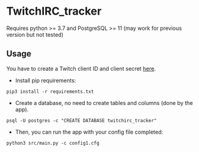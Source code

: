 # TwitchIRC_tracker


Requires python >= 3.7 and PostgreSQL >= 11 (may work for previous version but not tested)

## Usage

You have to create a Twitch client ID and client secret [here](https://dev.twitch.tv/dashboard/apps/create).
 
 * Install pip requirements:
```
pip3 install -r requirements.txt
```
 
* Create a database, no need to create tables and columns (done by the app).
```
psql -U postgres -c "CREATE DATABASE twitchirc_tracker"
```

* Then, you can run the app with your config file completed:
```
python3 src/main.py -c config1.cfg
```
